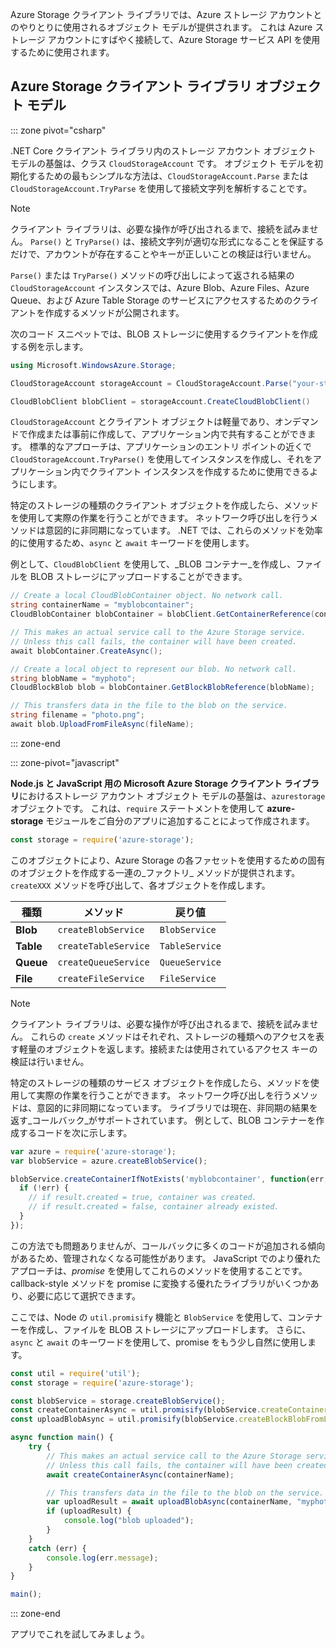 Azure Storage クライアント ライブラリでは、Azure ストレージ アカウントとのやりとりに使用されるオブジェクト モデルが提供されます。 これは Azure ストレージ アカウントにすばやく接続して、Azure Storage サービス API を使用するために使用されます。 

## <a name="azure-storage-client-library-object-model"></a>Azure Storage クライアント ライブラリ オブジェクト モデル

::: zone pivot="csharp"

.NET Core クライアント ライブラリ内のストレージ アカウント オブジェクト モデルの基盤は、クラス `CloudStorageAccount` です。 オブジェクト モデルを初期化するための最もシンプルな方法は、`CloudStorageAccount.Parse` または `CloudStorageAccount.TryParse` を使用して接続文字列を解析することです。

> [!NOTE]
> クライアント ライブラリは、必要な操作が呼び出されるまで、接続を試みません。 `Parse()` と `TryParse()` は、接続文字列が適切な形式になることを保証するだけで、アカウントが存在することやキーが正しいことの検証は行いません。 

`Parse()` または `TryParse()` メソッドの呼び出しによって返される結果の `CloudStorageAccount` インスタンスでは、Azure Blob、Azure Files、Azure Queue、および Azure Table Storage のサービスにアクセスするためのクライアントを作成するメソッドが公開されます。 

次のコード スニペットでは、BLOB ストレージに使用するクライアントを作成する例を示します。

```csharp
using Microsoft.WindowsAzure.Storage;

CloudStorageAccount storageAccount = CloudStorageAccount.Parse("your-storage-key-connection-string");

CloudBlobClient blobClient = storageAccount.CreateCloudBlobClient()
```

`CloudStorageAccount` とクライアント オブジェクトは軽量であり、オンデマンドで作成または事前に作成して、アプリケーション内で共有することができます。 標準的なアプローチは、アプリケーションのエントリ ポイントの近くで `CloudStorageAccount.TryParse()` を使用してインスタンスを作成し、それをアプリケーション内でクライアント インスタンスを作成するために使用できるようにします。

特定のストレージの種類のクライアント オブジェクトを作成したら、メソッドを使用して実際の作業を行うことができます。 ネットワーク呼び出しを行うメソッドは意図的に非同期になっています。 .NET では、これらのメソッドを効率的に使用するため、`async` と `await` キーワードを使用します。

例として、`CloudBlobClient` を使用して、_BLOB コンテナー_を作成し、ファイルを BLOB ストレージにアップロードすることができます。

```csharp
// Create a local CloudBlobContainer object. No network call.
string containerName = "myblobcontainer";
CloudBlobContainer blobContainer = blobClient.GetContainerReference(containerName);

// This makes an actual service call to the Azure Storage service. 
// Unless this call fails, the container will have been created.
await blobContainer.CreateAsync();

// Create a local object to represent our blob. No network call.
string blobName = "myphoto";
CloudBlockBlob blob = blobContainer.GetBlockBlobReference(blobName);

// This transfers data in the file to the blob on the service.
string filename = "photo.png";
await blob.UploadFromFileAsync(fileName);
```

::: zone-end

::: zone-pivot="javascript"

**Node.js と JavaScript 用の Microsoft Azure Storage クライアント ライブラリ**におけるストレージ アカウント オブジェクト モデルの基盤は、`azurestorage` オブジェクトです。 これは、`require` ステートメントを使用して **azure-storage** モジュールをご自分のアプリに追加することによって作成されます。

```javascript
const storage = require('azure-storage');
```

このオブジェクトにより、Azure Storage の各ファセットを使用するための固有のオブジェクトを作成する一連の_ファクトリ_ メソッドが提供されます。 `createXXX` メソッドを呼び出して、各オブジェクトを作成します。

| 種類 | メソッド | 戻り値 |
|--------|---------|-------------|
| **Blob** | `createBlobService` | `BlobService` |
| **Table** | `createTableService` | `TableService` |
| **Queue** | `createQueueService` | `QueueService` |
| **File** | `createFileService` | `FileService` |

> [!NOTE]
> クライアント ライブラリは、必要な操作が呼び出されるまで、接続を試みません。 これらの `create` メソッドはそれぞれ、ストレージの種類へのアクセスを表す軽量のオブジェクトを返します。接続または使用されているアクセス キーの検証は行いません。 

特定のストレージの種類のサービス オブジェクトを作成したら、メソッドを使用して実際の作業を行うことができます。 ネットワーク呼び出しを行うメソッドは、意図的に非同期になっています。 ライブラリでは現在、非同期の結果を返す_コールバック_がサポートされています。 例として、BLOB コンテナーを作成するコードを次に示します。

```javascript
var azure = require('azure-storage');
var blobService = azure.createBlobService();

blobService.createContainerIfNotExists('myblobcontainer', function(err, result, response) {
  if (!err) {
    // if result.created = true, container was created.
    // if result.created = false, container already existed.
  }
});
```

この方法でも問題ありませんが、コールバックに多くのコードが追加される傾向があるため、管理されなくなる可能性があります。 JavaScript でのより優れたアプローチは、_promise_ を使用してこれらのメソッドを使用することです。 callback-style メソッドを promise に変換する優れたライブラリがいくつかあり、必要に応じて選択できます。

ここでは、Node の `util.promisify` 機能と `BlobService` を使用して、コンテナーを作成し、ファイルを BLOB ストレージにアップロードします。 さらに、`async` と `await` のキーワードを使用して、promise をもう少し自然に使用します。

```javascript
const util = require('util');
const storage = require('azure-storage');

const blobService = storage.createBlobService();
const createContainerAsync = util.promisify(blobService.createContainerIfNotExists).bind(blobService);
const uploadBlobAsync = util.promisify(blobService.createBlockBlobFromLocalFile).bind(blobService);

async function main() {
    try {
        // This makes an actual service call to the Azure Storage service. 
        // Unless this call fails, the container will have been created.
        await createContainerAsync(containerName);

        // This transfers data in the file to the blob on the service.
        var uploadResult = await uploadBlobAsync(containerName, "myphoto", "photo.png");
        if (uploadResult) {
            console.log("blob uploaded");
        }
    }
    catch (err) {
        console.log(err.message);
    }
}

main();
```
::: zone-end

アプリでこれを試してみましょう。